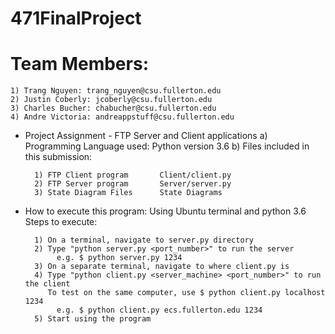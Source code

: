 # 471FinalProject

# Team Members:

	1) Trang Nguyen: trang_nguyen@csu.fullerton.edu
	2) Justin Coberly: jcoberly@csu.fullerton.edu
	3) Charles Bucher: chabucher@csu.fullerton.edu
	4) Andre Victoria: andreappstuff@csu.fullerton.edu

+ Project Assignment - FTP Server and Client applications
	a) Programming Language used: Python version 3.6
	b) Files included in this submission:
	
		1) FTP Client program		Client/client.py
		2) FTP Server program		Server/server.py
		3) State Diagram Files		State Diagrams



+ How to execute this program:
	Using Ubuntu terminal and python 3.6
	 Steps to execute:
	 
		1) On a terminal, navigate to server.py directory
		2) Type "python server.py <port_number>" to run the server
		  	 e.g. $ python server.py 1234
		3) On a separate terminal, navigate to where client.py is
		4) Type "python client.py <server_machine> <port_number>" to run the client
		   To test on the same computer, use $ python client.py localhost 1234
		  	 e.g. $ python client.py ecs.fullerton.edu 1234
		5) Start using the program
